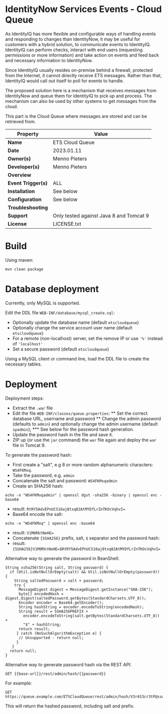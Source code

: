 # IdentityNow Services Events - Cloud Queue

As IdentityIQ has more flexible and configurable ways of handling events and responding to changes than IdentityNow, it may be useful for customers with a hybrid solution, to communicate events to IdentityIQ. IdentityIQ can perform checks, interact with end users (requesting permissions or more information) and take action on events and feed back and necessary information to IdentityNow.

Since IdentityIQ usually resides on-premise behind a firewall, protected from the Internet, it cannot directly receive ETS messages. Rather than that, IdentityIQ would call out itself to poll for events to handle.

The proposed solution here is a mechanism that receives messages from IdentityNow and queue them for IdentityIQ to pick up and process. The mechanism can also be used by other systems to get messages from the cloud. 

This part is the Cloud Queue where messages are stored and can be retrieved from.

| Property | Value |
| --- | --- |
| **Name** | ETS Cloud Queue |
| **Date** | 2023.01.11 |
| **Owner(s)** | Menno Pieters |
| **Developer(s)** | Menno Pieters |
| **Overview** |  |
| **Event Trigger(s)** | ALL |
| **Installation** | See below |
| **Configuration** | See below |
| **Troubleshooting** | |
| **Support** | Only tested against Java 8 and Tomcat 9 |
| **License** | LICENSE.txt |

# Build

Using maven:

```
mvn clean package
```

# Database deployment

Currently, only MySQL is supported.

Edit the DDL file `WEB-INF/database/mysql_create.sql`:
* Optionally update the database name (default `etscloudqueue`)
* Optionally change the service account user name (default `etscloudqueue`)
* For a remote (non-localhost) server, set the remove IP or use `'%'` instead of `'localhost'`
* Set a secure password (default `etscloudqueue`)

Using a MySQL client or command line, load the DDL file to create the necessary tables.

# Deployment

Deployment steps:
* Extract the `.war` file
* Edit the file `WEB-INF/classes/queue.properties`:
** Set the correct database URL, username and password
** Change the admin password (defaults to `admin`) and optionally change the admin username (default `spadmin`);
*** See below for the password hash generation.
* Update the password hash in the file and save it.
* ZIP up (or use the `jar` command) the `war` file again and deploy the `war` file in Tomcat 9.

To generate the password hash:
* First create a "salt", e.g 8 or more random alphanumeric characters: `WS4FKMxq`.
* Take the password, e.g. `admin`
* Concatenate the salt and password: `WS4FKMxqadmin`
* Create an SHA256 hash: 
```
echo -n "WS4FKMxqadmin" | openssl dgst -sha256 -binary | openssl enc -base64
```
* result: `RtRY5AdvEPnUCS16aj8txq82AtMYDfLrZnTKOcVqhvI=`
* Base64 encode the salt: 
```
echo -n "WS4FKMxq" | openssl enc -base64
```
* result: `V1M0RktNeHE=` 
* Concatenate `{SSHA256}` prefix, salt, `$` separator and the password hash:
* result: `{SSHA256}V1M0RktNeHE=$RtRY5AdvEPnUCS16aj8txq82AtMYDfLrZnTKOcVqhvI=`

Alternative way to generate the password in BeanShell:
```
String ssha256(String salt, String password) {
  if (Util.isNotNullOrEmpty(salt) && Util.isNotNullOrEmpty(password)) {
    String saltedPassword = salt + password;
    try {
      MessageDigest digest = MessageDigest.getInstance("SHA-256");
      byte[] encodedHash = digest.digest(saltedPassword.getBytes(StandardCharsets.UTF_8));
      Encoder encoder = Base64.getEncoder();
      String hashString = encoder.encodeToString(encodedHash);
      String result = SSHA256PREFIX +
        encoder.encodeToString(salt.getBytes(StandardCharsets.UTF_8)) + 
        "$" + hashString;
      return result;
     } catch (NoSuchAlgorithmException e) {
      // Unsupported - return null;
     }
   }
  return null;
}
```

Alternative way to generate password hash via the REST API:

```
GET {{base-url}}/rest/admin/hash/{{password}}
```

For example:
```
GET https://queue.example.com/ETSCloudQueue/rest/admin/hash/V3r4S3cr3tP@ssw0rd
```

This will return the hashed password, including salt and prefix.




